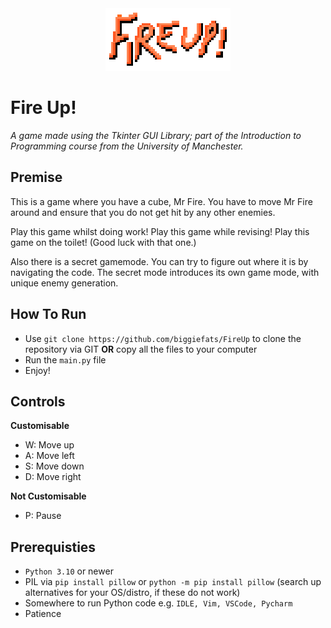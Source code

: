 <div align=center><img src="logo.png"></div>

# Fire Up!
*A game made using the Tkinter GUI Library; part of the Introduction to Programming course from the University of Manchester.*

## Premise
This is a game where you have a cube, Mr Fire.
You have to move Mr Fire around and ensure that you do not get hit by any other enemies.
        
Play this game whilst doing work!
Play this game while revising!
Play this game on the toilet! (Good luck with that one.)

Also there is a secret gamemode. You can try to figure out where it is by navigating the code.
The secret mode introduces its own game mode, with unique enemy generation.

## How To Run
- Use `git clone https://github.com/biggiefats/FireUp` to clone the repository via GIT **OR** copy all the files to your computer
- Run the `main.py` file
- Enjoy!

## Controls
**Customisable**
- W: Move up
- A: Move left
- S: Move down
- D: Move right

**Not Customisable**
- P: Pause

## Prerequisties
- `Python 3.10` or newer
- PIL via `pip install pillow` or `python -m pip install pillow` (search up alternatives for your OS/distro, if these do not work)
- Somewhere to run Python code e.g. `IDLE, Vim, VSCode, Pycharm`
- Patience
